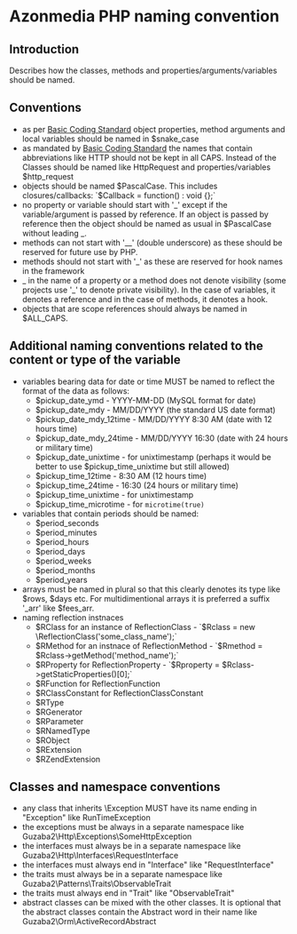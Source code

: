 # Azonmedia PHP naming convention

## Introduction

Describes how the classes, methods and properties/arguments/variables should be named.

## Conventions
- as per [Basic Coding Standard](https://github.com/AzonMedia/php-coding-standard) object properties, method arguments and local variables should be named in $snake_case
- as mandated by [Basic Coding Standard](https://github.com/AzonMedia/php-coding-standard) the names that contain abbreviations like HTTP should not be kept in all CAPS. Instead of the Classes should be named like HttpRequest and properties/variables $http_request
- objects should be named $PascalCase. This includes closures/callbacks: `$Callback = function() : void {};`
- no property or variable should start with '_' except if the variable/argument is passed by reference. If an object is passed by reference then the object should be named as usual in $PascalCase without leading _.
- methods can not start with '__' (double underscore) as these should be reserved for future use by PHP.
- methods should not start with '_' as these are reserved for hook names in the framework
- _ in the name of a property or a method does not denote visibility (some projects use '_' to denote private visibility). In the case of variables, it denotes a reference and in the case of methods, it denotes a hook.
- objects that are scope references should always be named in $ALL_CAPS.

## Additional naming conventions related to the content or type of the variable
- variables bearing data for date or time MUST be named to reflect the format of the data as follows:
  * $pickup_date_ymd - YYYY-MM-DD (MySQL format for date)
  * $pickup_date_mdy - MM/DD/YYYY (the standard US date format)
  * $pickup_date_mdy_12time - MM/DD/YYYY 8:30 AM (date with 12 hours time)
  * $pickup_date_mdy_24time - MM/DD/YYYY 16:30 (date with 24 hours or military time)
  * $pickup_date_unixtime - for unixtimestamp (perhaps it would be better to use $pickup_time_unixtime but still allowed)
  * $pickup_time_12time - 8:30 AM (12 hours time)
  * $pickup_time_24time - 16:30 (24 hours or military time)
  * $pickup_time_unixtime - for unixtimestamp
  * $pickup_time_microtime - for `microtime(true)`
- variables that contain periods should be named:
  * $period_seconds
  * $period_minutes
  * $period_hours
  * $period_days
  * $period_weeks
  * $period_months
  * $period_years
- arrays must be named in plural so that this clearly denotes its type like $rows, $days etc. For multidimentional arrays it is preferred a suffix '_arr' like $fees_arr.
- naming reflection instnaces
  * $RClass for an instance of ReflectionClass - `$Rclass = new \ReflectionClass('some_class_name');`
  * $RMethod for an instnace of ReflectionMethod - `$Rmethod = $Rclass->getMethod('method_name');`
  * $RProperty for ReflectionProperty - `$Rproperty = $Rclass->getStaticProperties()[0];`
  * $RFunction for ReflectionFunction
  * $RClassConstant for ReflectionClassConstant
  * $RType
  * $RGenerator
  * $RParameter
  * $RNamedType
  * $RObject
  * $RExtension
  * $RZendExtension

## Classes and namespace conventions
- any class that inherits \Exception MUST have its name ending in "Exception" like RunTimeException
- the exceptions must be always in a separate namespace like Guzaba2\Http\Exceptions\SomeHttpException
- the interfaces must always be in a separate namespace like Guzaba2\Http\Interfaces\RequestInterface
- the interfaces must always end in "Interface" like "RequestInterface"
- the traits must always be in a separate namespace like Guzaba2\Patterns\Traits\ObservableTrait
- the traits must always end in "Trait" like "ObservableTrait"
- abstract classes can be mixed with the other classes. It is optional that the abstract classes contain the Abstract word in their name like Guzaba2\Orm\ActiveRecordAbstract
